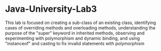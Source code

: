 # Java-University-Lab3
This lab is focused on creating a sub-class of an existing class, identifying cases of overriding methods and overloading methods, understanding the purpose of the "super" keyword in inherited methods, observing and experimenting with polymorphism and dynamic binding, and using "instanceof" and casting to fix invalid statements with polymorphism
